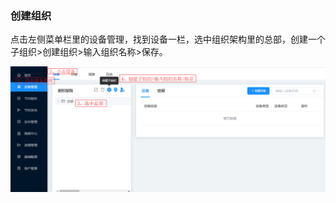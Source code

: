 ### 创建组织
点击左侧菜单栏里的设备管理，找到设备一栏，选中组织架构里的总部，创建一个子组织>创建组织>输入组织名称>保存。

![avatar](../images/terminal/1.png)